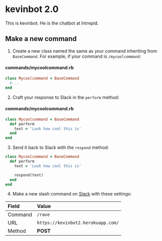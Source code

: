 # kevinbot 2.0

This is kevinbot. He is the chatbot at Intrepid.

## Make a new command

1. Create a new class named the same as your command inheriting from `BaseCommand`. For example, if your command is `/mycoolcommand`:

#### commands/mycoolcommand.rb
```ruby
class Mycoolcommand < BaseCommand
  #...
end
```

2. Craft your response to Slack in the `perform` method:

#### commands/mycoolcommand.rb
```ruby
class Mycoolcommand < BaseCommand
  def perform
    text = 'Look how cool this is'
  end
end
```

3. Send it back to Slack with the `respond` method:

```ruby
class Mycoolcommand < BaseCommand
  def perform
    text = 'Look how cool this is'

    respond(text)
  end
end
```

4. Make a new slash command on [Slack](https://intrepid.slack.com/services/new/slash-commands) with these settings:

| Field   | Value                              |
|:--------|:-----------------------------------|
| Command | `/rave`                            |
| URL     | `https://kevinbot2.herokuapp.com/` |
| Method  | **POST**                           |
